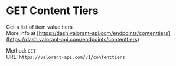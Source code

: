 <!--

This file is automatically generated!
Do not edit it directly!
See https://github.com/techchrism/valorant-api-docs/blob/trunk/contributing.md for more information.

-->

# GET Content Tiers

Get a list of item value tiers  
More info at [https://dash.valorant-api.com/endpoints/contenttiers](https://dash.valorant-api.com/endpoints/contenttiers)  


Method: `GET`  
URL: `https://valorant-api.com/v1/contenttiers`  

